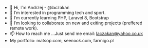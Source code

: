 - 👋 Hi, I’m Andrzej - @laczakan
- 👀 I’m interested in programming tech and sport.
- 🌱 I’m currently learning PHP, Laravel 8, Bootstrap
- 💞️ I’m looking to collaborate on new and exiting projects (preffered remote work).
- 📫 How to reach me ...Just send me email: laczakan@yahoo.co.uk
- My portfolio: matsop.com, seenook.com, farmigo.pl
<!---
laczakan/laczakan is a ✨ special ✨ repository because its `README.md` (this file) appears on your GitHub profile.
You can click the Preview link to take a look at your changes.
--->
